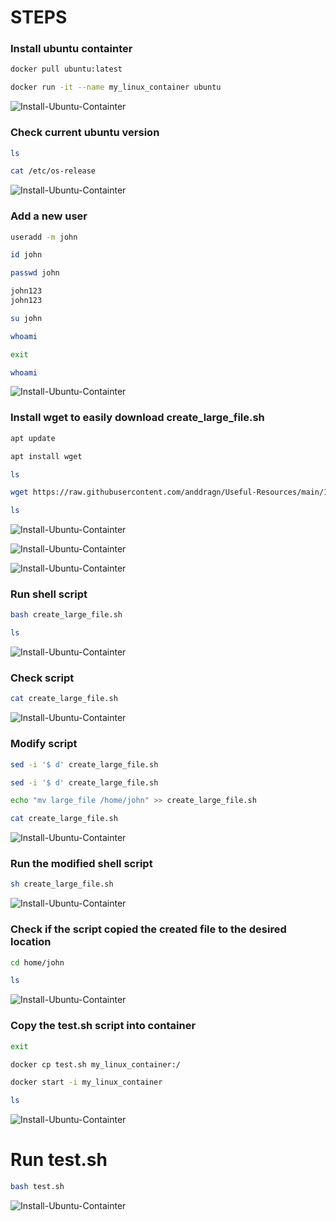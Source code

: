 # STEPS
### Install ubuntu containter
```sh
docker pull ubuntu:latest
```

```sh
docker run -it --name my_linux_container ubuntu
```

![Install-Ubuntu-Containter](https://github.com/sebimih13/Tremend-Tasks/blob/main/Task-1/resources/Install-Ubuntu-Containter.PNG)

### Check current ubuntu version
```sh
ls
```
```sh
cat /etc/os-release
```

![Install-Ubuntu-Containter](https://github.com/sebimih13/Tremend-Tasks/blob/main/Task-1/resources/current-ubuntu-version.PNG)


### Add a new user
```sh
useradd -m john
```
```sh
id john
```
```sh
passwd john
```
```sh
john123
john123
```
```sh
su john
```
```sh
whoami
```
```sh
exit
```
```sh
whoami
```

![Install-Ubuntu-Containter](https://github.com/sebimih13/Tremend-Tasks/blob/main/Task-1/resources/new-user.PNG)

### Install wget to easily download create_large_file.sh
```sh
apt update
```
```sh
apt install wget
```
```sh
ls
```
```sh
wget https://raw.githubusercontent.com/anddragn/Useful-Resources/main/1-linux/create_large_file.sh
```
```sh
ls
```

![Install-Ubuntu-Containter](https://github.com/sebimih13/Tremend-Tasks/blob/main/Task-1/resources/wget-1.PNG)

![Install-Ubuntu-Containter](https://github.com/sebimih13/Tremend-Tasks/blob/main/Task-1/resources/wget-2.PNG)

![Install-Ubuntu-Containter](https://github.com/sebimih13/Tremend-Tasks/blob/main/Task-1/resources/wget-3.PNG)

### Run shell script
```sh
bash create_large_file.sh
```
```sh
ls
```

![Install-Ubuntu-Containter](https://github.com/sebimih13/Tremend-Tasks/blob/main/Task-1/resources/run-shell-script.PNG)

### Check script
```sh
cat create_large_file.sh
```

![Install-Ubuntu-Containter](https://github.com/sebimih13/Tremend-Tasks/blob/main/Task-1/resources/check-script.PNG)

### Modify script
```sh
sed -i '$ d' create_large_file.sh
```
```sh
sed -i '$ d' create_large_file.sh
```
```sh
echo "mv large_file /home/john" >> create_large_file.sh
```
```sh
cat create_large_file.sh
```

![Install-Ubuntu-Containter](https://github.com/sebimih13/Tremend-Tasks/blob/main/Task-1/resources/modify-script.PNG)

### Run the modified shell script
```sh
sh create_large_file.sh
```

![Install-Ubuntu-Containter](https://github.com/sebimih13/Tremend-Tasks/blob/main/Task-1/resources/run-modified-shell-script.PNG)

### Check if the script copied the created file to the desired location
```sh
cd home/john
```
```sh
ls
```

![Install-Ubuntu-Containter](https://github.com/sebimih13/Tremend-Tasks/blob/main/Task-1/resources/check-home-john-ls.PNG)

### Copy the test.sh script into container
```sh
exit
```
```sh
docker cp test.sh my_linux_container:/
```
```sh
docker start -i my_linux_container
```
```sh
ls
```

![Install-Ubuntu-Containter](https://github.com/sebimih13/Tremend-Tasks/blob/main/Task-1/resources/copy-test.PNG)

# Run test.sh
```sh
bash test.sh
```

![Install-Ubuntu-Containter](https://github.com/sebimih13/Tremend-Tasks/blob/main/Task-1/resources/run-test.PNG)

